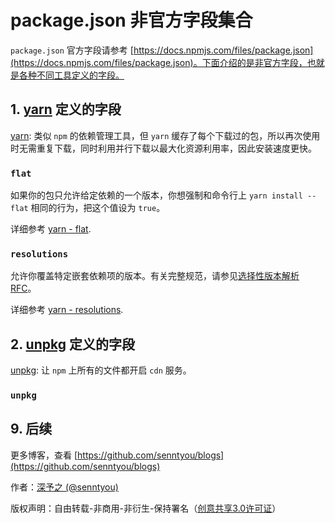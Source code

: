 # package.json 非官方字段集合

`package.json` 官方字段请参考 [https://docs.npmjs.com/files/package.json](https://docs.npmjs.com/files/package.json)。下面介绍的是非官方字段，也就是各种不同工具定义的字段。

## 1. [yarn](https://github.com/yarnpkg/yarn) 定义的字段

[yarn](https://github.com/yarnpkg/yarn): 类似 `npm` 的依赖管理工具，但 `yarn` 缓存了每个下载过的包，所以再次使用时无需重复下载，同时利用并行下载以最大化资源利用率，因此安装速度更快。

### `flat`

如果你的包只允许给定依赖的一个版本，你想强制和命令行上 `yarn install --flat` 相同的行为，把这个值设为 `true`。

详细参考 [yarn - flat](https://yarnpkg.com/zh-Hans/docs/package-json#toc-flat).

### `resolutions`

允许你覆盖特定嵌套依赖项的版本。有关完整规范，请参见[选择性版本解析 RFC](https://github.com/yarnpkg/rfcs/blob/master/implemented/0000-selective-versions-resolutions.md)。

详细参考 [yarn - resolutions](https://yarnpkg.com/zh-Hans/docs/package-json#toc-resolutions).

## 2. [unpkg](https://github.com/unpkg/unpkg.com) 定义的字段

[unpkg](https://github.com/unpkg/unpkg.com): 让 `npm` 上所有的文件都开启 `cdn` 服务。

### `unpkg`



## 9. 后续

更多博客，查看 [https://github.com/senntyou/blogs](https://github.com/senntyou/blogs)

作者：[深予之 (@senntyou)](https://github.com/senntyou)

版权声明：自由转载-非商用-非衍生-保持署名（[创意共享3.0许可证](https://creativecommons.org/licenses/by-nc-nd/3.0/deed.zh)）
